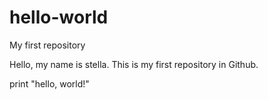 # hello-world
My first repository

Hello, my name is stella. This is my first repository in Github.

print "hello, world!"
